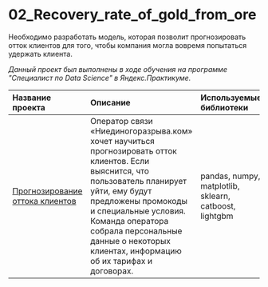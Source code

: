 # 02_Recovery_rate_of_gold_from_ore

Необходимо разработать модель, которая позволит прогнозировать отток клиентов для того, чтобы компания могла вовремя попытаться удержать клиента.

*Данный проект был выполнены в ходе обучения на программе "Специалист по Data Science" в Яндекс.Практикуме.*

| Название проекта           | Описание           | Используемые библиотеки                     |
| :------------------- | :--------------------- |:---------------------------|
| [Прогнозирование оттока клиентов](https://github.com/vkslv/Yandex_Practicum/blob/main/01_Predicting_customer_churn/%D0%9F%D1%80%D0%BE%D0%B3%D0%BD%D0%BE%D0%B7%D0%B8%D1%80%D0%BE%D0%B2%D0%B0%D0%BD%D0%B8%D0%B5_%D0%BE%D1%82%D1%82%D0%BE%D0%BA%D0%B0_%D0%BA%D0%BB%D0%B8%D0%B5%D0%BD%D1%82%D0%BE%D0%B2.ipynb) | Оператор связи «Ниединогоразрыва.ком» хочет научиться прогнозировать отток клиентов. Если выяснится, что пользователь планирует уйти, ему будут предложены промокоды и специальные условия. Команда оператора собрала персональные данные о некоторых клиентах, информацию об их тарифах и договорах. | pandas, numpy, matplotlib, sklearn, catboost, lightgbm |

